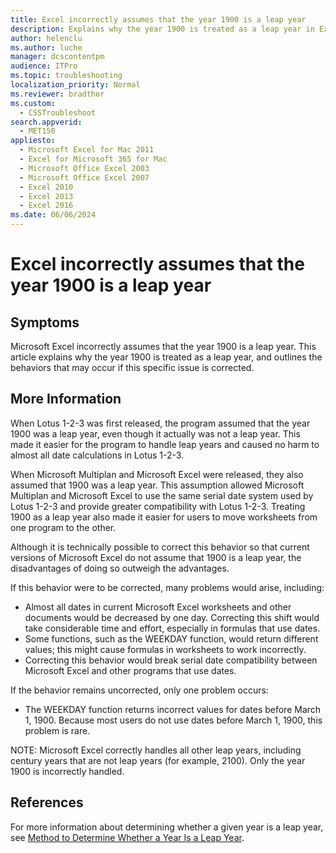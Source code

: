 ```yaml
---
title: Excel incorrectly assumes that the year 1900 is a leap year
description: Explains why the year 1900 is treated as a leap year in Excel 2000. This article outlines the behaviors that occur if this specific issue is corrected.
author: helenclu
ms.author: luche
manager: dcscontentpm
audience: ITPro
ms.topic: troubleshooting
localization_priority: Normal
ms.reviewer: bradthor
ms.custom: 
  - CSSTroubleshoot
search.appverid: 
  - MET150
appliesto: 
  - Microsoft Excel for Mac 2011
  - Excel for Microsoft 365 for Mac 
  - Microsoft Office Excel 2003
  - Microsoft Office Excel 2007
  - Excel 2010
  - Excel 2013
  - Excel 2016
ms.date: 06/06/2024
---
```


# Excel incorrectly assumes that the year 1900 is a leap year

## Symptoms

Microsoft Excel incorrectly assumes that the year 1900 is a leap year. This article explains why the year 1900 is treated as a leap year, and outlines the behaviors that may occur if this specific issue is corrected.

## More Information

When Lotus 1-2-3 was first released, the program assumed that the year 1900 was a leap year, even though it actually was not a leap year. This made it easier for the program to handle leap years and caused no harm to almost all date calculations in Lotus 1-2-3.

When Microsoft Multiplan and Microsoft Excel were released, they also assumed that 1900 was a leap year. This assumption allowed Microsoft Multiplan and Microsoft Excel to use the same serial date system used by Lotus 1-2-3 and provide greater compatibility with Lotus 1-2-3. Treating 1900 as a leap year also made it easier for users to move worksheets from one program to the other.

Although it is technically possible to correct this behavior so that current versions of Microsoft Excel do not assume that 1900 is a leap year, the disadvantages of doing so outweigh the advantages.

If this behavior were to be corrected, many problems would arise, including:

- Almost all dates in current Microsoft Excel worksheets and other documents would be decreased by one day. Correcting this shift would take considerable time and effort, especially in formulas that use dates.
- Some functions, such as the WEEKDAY function, would return different values; this might cause formulas in worksheets to work incorrectly.
- Correcting this behavior would break serial date compatibility between Microsoft Excel and other programs that use dates.

If the behavior remains uncorrected, only one problem occurs:

- The WEEKDAY function returns incorrect values for dates before March 1, 1900. Because most users do not use dates before March 1, 1900, this problem is rare.
  
NOTE: Microsoft Excel correctly handles all other leap years, including century years that are not leap years (for example, 2100). Only the year 1900 is incorrectly handled.

## References

For more information about determining whether a given year is a leap year, see [Method to Determine Whether a Year Is a Leap Year](determine-a-leap-year.md).
